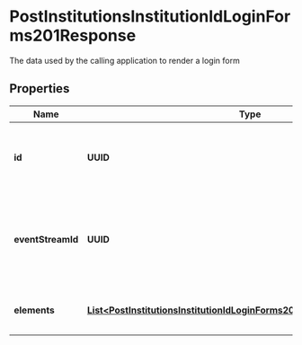 

# PostInstitutionsInstitutionIdLoginForms201Response

The data used by the calling application to render a login form

## Properties

| Name | Type | Description | Notes |
|------------ | ------------- | ------------- | -------------|
|**id** | **UUID** | The unique identifier associated with this session&#39;ed form |  |
|**eventStreamId** | **UUID** | Unique reference to the event stream used to send events to the SDK |  |
|**elements** | [**List&lt;PostInstitutionsInstitutionIdLoginForms201ResponseElementsInner&gt;**](PostInstitutionsInstitutionIdLoginForms201ResponseElementsInner.md) | An array of elements that is to be rendered |  |



